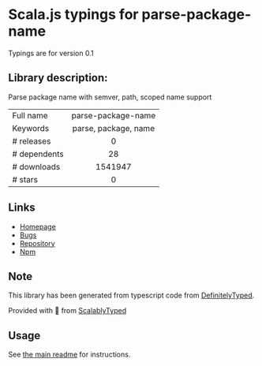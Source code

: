
# Scala.js typings for parse-package-name

Typings are for version 0.1

## Library description:
Parse package name with semver, path, scoped name support

|                    |                 |
| ------------------ | :-------------: |
| Full name          | parse-package-name |
| Keywords           | parse, package, name |
| # releases         | 0 |
| # dependents       | 28 |
| # downloads        | 1541947 |
| # stars            | 0 |

## Links
- [Homepage](https://github.com/egoist/parse-package-name#readme)
- [Bugs](https://github.com/egoist/parse-package-name/issues)
- [Repository](https://github.com/egoist/parse-package-name)
- [Npm](https://www.npmjs.com/package/parse-package-name)
    


## Note
This library has been generated from typescript code from [DefinitelyTyped](https://definitelytyped.org).

Provided with :purple_heart: from [ScalablyTyped](https://github.com/oyvindberg/ScalablyTyped)

## Usage
See [the main readme](../../readme.md) for instructions.


